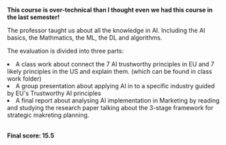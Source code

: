 **This course is over-technical than I thought even we had this course in the last semester!** <br/>

The professor taught us about all the knowledge in AI. Including the AI basics, the Mathmatics, the ML, the DL and algorithms.<br/>

The evaluation is divided into three parts:
<li>A class work about connect the 7 AI trustworthy principles in EU and 7 likely principles in the US and explain them. (which can be found in class work folder)</li>
<li>A group presentation about applying AI in to a specific industry guided by EU's Trustworthy AI principles</li>
<li>A final report about analysing AI implementation in Marketing by reading and studying the research paper talking about the 3-stage framework for strategic makreting planning.</li> <br/>

**Final score: 15.5**
